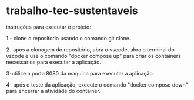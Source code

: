 # trabalho-tec-sustentaveis

instruções para executar o projeto:

1 - clone o repositorio usando o comando git clone.

2- apos a clonagem do repositório, abra o vscode, abra o terminal do vscode e use o comando "dpcker compose up" para criar os containers necessarios para executar a aplicação.

3-utilize a porta 8080 da maquina para executar a aplicação.

4- após o teste da aplicação, execute o comando "docker compose down" para encerrar a atividade do container.